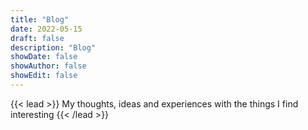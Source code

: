 ```yaml
---
title: "Blog"
date: 2022-05-15
draft: false
description: "Blog"
showDate: false
showAuthor: false
showEdit: false
---
```


{{< lead >}}
My thoughts, ideas and experiences with the things I find interesting
{{< /lead >}}
